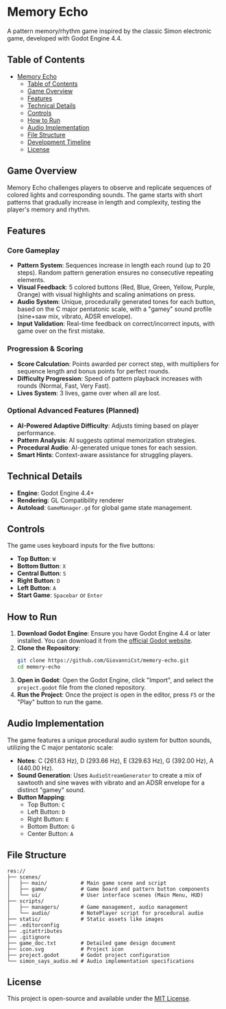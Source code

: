 # Memory Echo

A pattern memory/rhythm game inspired by the classic Simon electronic game, developed with Godot Engine 4.4.

## Table of Contents

- [Memory Echo](#memory-echo)
  - [Table of Contents](#table-of-contents)
  - [Game Overview](#game-overview)
  - [Features](#features)
  - [Technical Details](#technical-details)
  - [Controls](#controls)
  - [How to Run](#how-to-run)
  - [Audio Implementation](#audio-implementation)
  - [File Structure](#file-structure)
  - [Development Timeline](#development-timeline)
  - [License](#license)

## Game Overview

Memory Echo challenges players to observe and replicate sequences of colored lights and corresponding sounds. The game starts with short patterns that gradually increase in length and complexity, testing the player's memory and rhythm.

## Features

### Core Gameplay
- **Pattern System**: Sequences increase in length each round (up to 20 steps). Random pattern generation ensures no consecutive repeating elements.
- **Visual Feedback**: 5 colored buttons (Red, Blue, Green, Yellow, Purple, Orange) with visual highlights and scaling animations on press.
- **Audio System**: Unique, procedurally generated tones for each button, based on the C major pentatonic scale, with a "gamey" sound profile (sine+saw mix, vibrato, ADSR envelope).
- **Input Validation**: Real-time feedback on correct/incorrect inputs, with game over on the first mistake.

### Progression & Scoring
- **Score Calculation**: Points awarded per correct step, with multipliers for sequence length and bonus points for perfect rounds.
- **Difficulty Progression**: Speed of pattern playback increases with rounds (Normal, Fast, Very Fast).
- **Lives System**: 3 lives, game over when all are lost.

### Optional Advanced Features (Planned)
- **AI-Powered Adaptive Difficulty**: Adjusts timing based on player performance.
- **Pattern Analysis**: AI suggests optimal memorization strategies.
- **Procedural Audio**: AI-generated unique tones for each session.
- **Smart Hints**: Context-aware assistance for struggling players.

## Technical Details

- **Engine**: Godot Engine 4.4+
- **Rendering**: GL Compatibility renderer
- **Autoload**: `GameManager.gd` for global game state management.

## Controls

The game uses keyboard inputs for the five buttons:

- **Top Button**: `W`
- **Bottom Button**: `X`
- **Central Button**: `S`
- **Right Button**: `D`
- **Left Button**: `A`
- **Start Game**: `Spacebar` or `Enter`

## How to Run

1.  **Download Godot Engine**: Ensure you have Godot Engine 4.4 or later installed. You can download it from the [official Godot website](https://godotengine.org/download/).
2.  **Clone the Repository**:
    ```bash
    git clone https://github.com/GiovanniCst/memory-echo.git
    cd memory-echo
    ```
3.  **Open in Godot**: Open the Godot Engine, click "Import", and select the `project.godot` file from the cloned repository.
4.  **Run the Project**: Once the project is open in the editor, press `F5` or the "Play" button to run the game.

## Audio Implementation

The game features a unique procedural audio system for button sounds, utilizing the C major pentatonic scale:

-   **Notes**: C (261.63 Hz), D (293.66 Hz), E (329.63 Hz), G (392.00 Hz), A (440.00 Hz).
-   **Sound Generation**: Uses `AudioStreamGenerator` to create a mix of sawtooth and sine waves with vibrato and an ADSR envelope for a distinct "gamey" sound.
-   **Button Mapping**:
    -   Top Button: `C`
    -   Left Button: `D`
    -   Right Button: `E`
    -   Bottom Button: `G`
    -   Center Button: `A`

## File Structure

```
res://
├── scenes/
│   ├── main/           # Main game scene and script
│   ├── game/           # Game board and pattern button components
│   └── ui/             # User interface scenes (Main Menu, HUD)
├── scripts/
│   ├── managers/       # Game management, audio management
│   └── audio/          # NotePlayer script for procedural audio
├── static/             # Static assets like images
├── .editorconfig
├── .gitattributes
├── .gitignore
├── game_doc.txt        # Detailed game design document
├── icon.svg            # Project icon
├── project.godot       # Godot project configuration
└── simon_says_audio.md # Audio implementation specifications
```

## License

This project is open-source and available under the [MIT License](LICENSE).